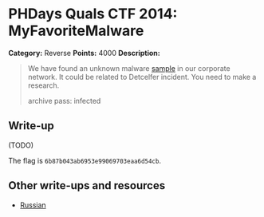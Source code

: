 # PHDays Quals CTF 2014: MyFavoriteMalware

**Category:** Reverse
**Points:** 4000
**Description:**

> We have found an unknown malware [sample](myfavoritemalware.zip.9e5dc16a452e006105c00bd629429f61) in our corporate network. It could be related to Detcelfer incident. You need to make a research.
>
> archive pass: infected

## Write-up

(TODO)

The flag is `6b87b043ab6953e99069703eaa6d54cb`.

## Other write-ups and resources

* [Russian](http://nightsite.info/blog/12936-phdays-2014-quals-all-reverse-writeup.html)
